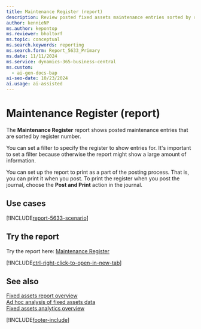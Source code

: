 ```yaml
---
title: Maintenance Register (report)
description: Review posted fixed assets maintenance entries sorted by register number. You can use the report to document posted entries or for auditing.
author: kennieNP
ms.author: kepontop
ms.reviewer: bholtorf
ms.topic: conceptual
ms.search.keywords: reporting
ms.search.form: Report_5633_Primary
ms.date: 11/11/2024
ms.service: dynamics-365-business-central
ms.custom:
  - ai-gen-docs-bap
ai-seo-date: 10/23/2024
ai.usage: ai-assisted
---
```


# Maintenance Register (report)

The **Maintenance Register** report shows posted maintenance entries that are sorted by register number.

You can set a filter to specify the register to show entries for. It's important to set a filter because otherwise the report might show a large amount of information.

You can set up the report to print as a part of the posting process. That is, you can print it when you post. To print the register when you post the journal, choose the **Post and Print** action in the journal.

## Use cases

[!INCLUDE[report-5633-scenario](../includes/report-5633-scenario-include.md)]

<!-- 

Prompt

Below is a report in an ERP system. Provide 3-4 use cases for different personas working with fixed asset management or finance for fixed assets.

Format like this:    
  
As a <persona>, use the report to    
* use case 1  
* use case 2    

Do not capitalize the persona names. 

Do not start lines with "Use the data to"

## Report name
Maintenance Register

## Report description

### What the report does

### Use cases

Please include your data sources and URLs

-->

## Try the report

Try the report here: [Maintenance Register](https://businesscentral.dynamics.com?report=5633)

[!INCLUDE[ctrl-right-click-to-open-in-new-tab](../includes/ctrl-right-click-to-open-in-new-tab.md)]

## See also

[Fixed assets report overview](../fa-reports.md)  
[Ad hoc analysis of fixed assets data](../ad-hoc-analysis-fa.md)  
[Fixed assets analytics overview](../fa-analytics-overview.md)  

[!INCLUDE[footer-include](../includes/footer-banner.md)]